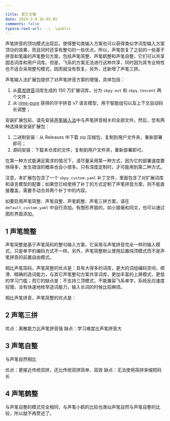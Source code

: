```yaml
---

title: 其它方案
date: 2024-3-9 16:45:05
comments: false
typora-root-url: ..\..\public
---
```


声笔拼音的顶功模式出现后，使得整句类输入方案也可以获得类似字词型输入方案顶功的效果，而且同时还享有整句的一些优点。所以，声笔恢复了之前的一些基于拼音和笔画的声笔整句方案，包括声笔简整、声笔鹤整和声笔自整，它们可以共享固态词库和用户词库。但是，飞系的方案无法进行这种共享，同时因为其专业特性也不适合采用整句模式，因而就没有恢复。另外，还新增了声笔三拼。

声笔输入法扩展包提供了对声笔拼音方案的增强，具体包括：

1. 从[雾凇拼音](https://github.com/iDvel/rime-ice)词库生成的 150 万扩展词库，分为 `sbpy.ext` 和 `sbpy.tencent` 两个文件；
2. 从 [rime-pure](https://github.com/SivanLaai/rime-pure) 获得的华宇拼音 v7 语言模型，用于智能组句以及上下文自动码长调整；

安装扩展包前，请先安装[声笔输入法](https://github.com/sbsrf/sbsrf/releases)中与声笔拼音相关的全部文件。然后，您有两种选择来安装扩展包：

1. 二进制安装：从 Releases 中下载 zip 压缩包，复制到用户文件夹，重新部署即可；
2. 源码安装：下载本仓库的文件，复制到用户文件夹，重新部署即可。

在第一种方式能满足需求的情况下，请尽量采用第一种方式，因为它的部署速度要快得多，发生错误的概率也会小很多。只有深度定制时，才可能用到第二种方式。

注意，本扩展包包含了一个 `sbpy.custom.yaml` 补丁文件，里面包含了对扩展词库和语言模型的配置；如果您已经使用了补丁的方式定制了声笔拼音方案，则不能直接覆盖，需要手动合并两个补丁中的内容。

如要启用声笔简整、声笔自整、声笔鹤整、声笔三拼方案，请在 `default.custom.yaml` 中自行添加。有图形界面的，如小狼毫和同文，也可以通过图形界面添加。

## 1 声笔简整

声笔简整是基于声笔简码的整句输入方案，它采用与声笔拼音完全一样的输入模式，只是单字的编码方式不一样。另外，声笔简整默认使用后置纯顶模式而不是声笔拼音的前置自由模式。

相比声笔简码，声笔简整的优点是：具有大得多的词库，更大的词组编码空间，顺滑、精确的造词能力，与其它声笔整句方案共享词库，更加丰富的上屏模式，更低的学习门槛；而它的缺点是：不支持三顶模式，不能兼容飞系单字，系统反应速度较慢，没有快速地枚举造词能力，输入长词的时候比较麻烦。

相比声笔拼音，声笔简整的优点是：

## 2 声笔三拼

优点：离散能力比声笔拼音强
缺点：学习难度比声笔拼音大

## 3 声笔自整

与声笔自然相比

优点：更接近传统双拼，还比传统双拼简单、高效
缺点：无法使用简拼来缩短码长

## 4 声笔鹤整

与声笔自整的模式完全相同，与声笔小鹤的比较也类似声笔自然与声笔自整的比较，所以就不再赘述了。